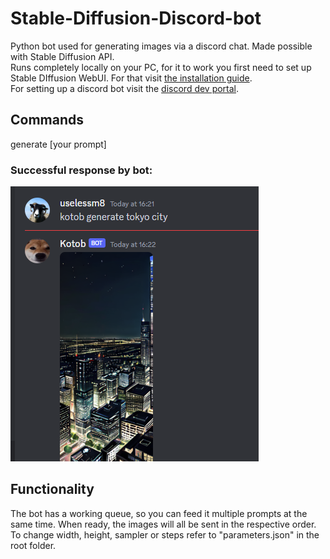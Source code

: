 # Stable-Diffusion-Discord-bot
Python bot used for generating images via a discord chat. Made possible with Stable Diffusion API. <br/>Runs completely locally on your PC, for it to work you first need to set up Stable DIffusion WebUI. For that visit [the installation guide](https://github.com/AUTOMATIC1111/stable-diffusion-webui/wiki/Install-and-Run-on-NVidia-GPUs). <br/>For setting up a discord bot visit the [discord dev portal](https://discord.com/developers/applications).
## Commands
generate [your prompt] <br/>

### Successful response by bot:
<img src = "./example.png" alt = "example">

## Functionality
The bot has a working queue, so you can feed it multiple prompts at the same time. When ready, the images will all be sent in the respective order. <br/>
To change width, height, sampler or steps refer to "parameters.json" in the root folder.
